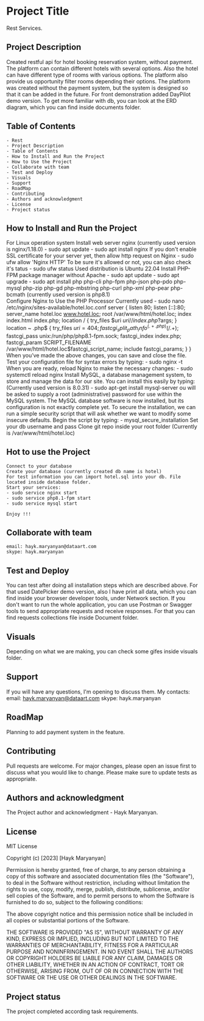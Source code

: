 # Project Title

Rest Services.

## Project Description

Created restful api for hotel booking reservation system, without payment. The platform can contain different hotels with several options. Also the hotel can have different type of rooms with various options. The platform also provide us opportunity filter rooms depending their options. The platform was created without the payment system, but the system is designed so that it can be added in the future. For front demonstration added DayPilot demo version.
To get more familiar with db, you can look at the ERD diagram, which you can find inside documents folder.

## Table of Contents

    - Rest
    - Project Description
    - Table of Contents
    - How to Install and Run the Project
    - How to Use the Project
    - Collaborate with team    
    - Test and Deploy
    - Visuals
    - Support
    - RoadMap
    - Contributing
    - Authors and acknowledgment
    - License
    - Project status

## How to Install and Run the Project

For Linux operation system
    Install web server nginx (currently used version is nginx/1.18.0) 
    - sudo apt update
    - sudo apt install nginx
    If you don't enable SSL certificate for your server yet, then allow http request on Nginx
    - sudo ufw allow 'Nginx HTTP'
    To be sure it's allowed or not, you can also check it's tatus
    - sudo ufw status
    Used distribution is Ubuntu 22.04
    Install PHP-FPM package manager without Apache
    - sudo apt update
    - sudo apt upgrade
    - sudo apt install php php-cli php-fpm php-json php-pdo php-mysql php-zip php-gd  php-mbstring php-curl php-xml php-pear php-bcmath
    (currently used version is php8.1)    
    Configure Nginx to Use the PHP Processor
    Currently used
    - sudo nano /etc/nginx/sites-available/hotel.loc.conf
                server {
                    listen 80;
                    listen [::]:80;
                    server_name hotel.loc www.hotel.loc;
                    root /var/www/html/hotel.loc;
                    index index.html index.php;
                    location / {
                        try_files $uri $uri/ /index.php?$args;
                    }
                    location ~ .php$ {
                        try_files $uri =404;
                        fastcgi_split_path_info ^(.+.php)(/.+)$;
                        fastcgi_pass unix:/run/php/php8.1-fpm.sock;
                        fastcgi_index index.php;
                        fastcgi_param  SCRIPT_FILENAME  /var/www/html/hotel.loc$fastcgi_script_name;
                        include fastcgi_params;
                    }
                }
    When you’ve made the above changes, you can save and close the file.
    Test your configuration file for syntax errors by typing:
    - sudo nginx -t
    When you are ready, reload Nginx to make the necessary changes:
    - sudo systemctl reload nginx
    Install MySQL, a database management system, to store and manage the data for our site.
    You can install this easily by typing: (Currently used version is 8.0.31)
    - sudo apt-get install mysql-server
    ou will be asked to supply a root (administrative) password for use within the MySQL system.
    The MySQL database software is now installed, but its configuration is not exactly complete yet.
    To secure the installation, we can run a simple security script that will ask whether we want to modify some insecure defaults. Begin the script by typing:
    - mysql_secure_installation
    Set your db username and pass
    Clone git repo inside your root folder (Currently is /var/www/html/hotel.loc)
    
## Hot to use the Project    

    Connect to your database
    Create your database (currently created db name is hotel)
    For test information you can import hotel.sql into your db. File located inside database folder.
    Start your services:
    - sudo service nginx start
    - sudo service php8.1-fpm start
    - sudo service mysql start

    Enjoy !!!

## Collaborate with team

    email: hayk.maryanyan@dataart.com
    skype: hayk.maryanyan


## Test and Deploy

You can test after doing all installation steps which are described above. For that used DatePicker demo version, also I have print all data, which you can find inside your browser developer tools, under Network section. If you don't want to run the whole application, you can use Postman or Swagger tools to send appropriate requests and receive responses. 
For that you can find requests collections file inside Document folder.

## Visuals

Depending on what we are making, you can check some gifes inside visuals folder.

## Support
If you will have any questions, I'm opening to discuss them.
My contacts:
email: hayk.maryanyan@dataart.com
skype: hayk.maryanyan

## RoadMap
Planning to add payment system in the feature.

## Contributing

Pull requests are welcome. For major changes, please open an issue first
to discuss what you would like to change.
Please make sure to update tests as appropriate.

## Authors and acknowledgment
The Project author and acknowledgment - Hayk Maryanyan.

## License
MIT License

Copyright (c) [2023] [Hayk Maryanyan]

Permission is hereby granted, free of charge, to any person obtaining a copy
of this software and associated documentation files (the "Software"), to deal
in the Software without restriction, including without limitation the rights
to use, copy, modify, merge, publish, distribute, sublicense, and/or sell
copies of the Software, and to permit persons to whom the Software is
furnished to do so, subject to the following conditions:

The above copyright notice and this permission notice shall be included in all
copies or substantial portions of the Software.

THE SOFTWARE IS PROVIDED "AS IS", WITHOUT WARRANTY OF ANY KIND, EXPRESS OR
IMPLIED, INCLUDING BUT NOT LIMITED TO THE WARRANTIES OF MERCHANTABILITY,
FITNESS FOR A PARTICULAR PURPOSE AND NONINFRINGEMENT. IN NO EVENT SHALL THE
AUTHORS OR COPYRIGHT HOLDERS BE LIABLE FOR ANY CLAIM, DAMAGES OR OTHER
LIABILITY, WHETHER IN AN ACTION OF CONTRACT, TORT OR OTHERWISE, ARISING FROM,
OUT OF OR IN CONNECTION WITH THE SOFTWARE OR THE USE OR OTHER DEALINGS IN THE
SOFTWARE.

## Project status

The project completed according task requirements.
